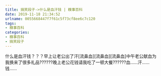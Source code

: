 ```yaml
---
title: 搞笑段子->什么是血汗钱 | 糗事百科
date: 2019-11-18 21:34:52
urlname: 0055668447f7f61c5f73cf8ee6c7c120
tags: 
- 糗事百科
categories:
- 糗事百科
- 搞笑段子
---
```

什么是血汗钱？？？早上让老公出了汗[流鼻血][流鼻血][流鼻血]中午老公献血为我换来了很多礼品??????晚上老公花钱请我吃了一顿大餐??????血……汗……钱……


